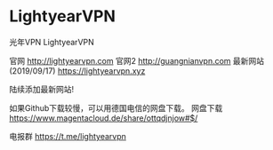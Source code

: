 # LightyearVPN
光年VPN
LightyearVPN

官网 http://lightyearvpn.com
官网2 http://guangnianvpn.com
最新网站(2019/09/17) https://lightyearvpn.xyz

陆续添加最新网站!

如果Github下载较慢，可以用德国电信的网盘下载。
网盘下载 https://www.magentacloud.de/share/ottqdjnjow#$/

电报群 https://t.me/lightyearvpn
